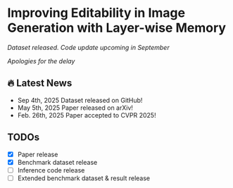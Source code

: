# Improving Editability in Image Generation with Layer-wise Memory  

*Dataset released. Code update upcoming in September*

*Apologies for the delay*


## 🔥 Latest News 
- Sep 4th, 2025 Dataset released on GitHub!
- May 5th, 2025 Paper released on arXiv!
- Feb. 26th, 2025 Paper accepted to CVPR 2025!

## TODOs
- [x] Paper release
- [x] Benchmark dataset release 
- [ ] Inference code release   
- [ ] Extended benchmark dataset & result release  
